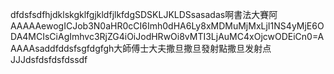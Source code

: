 dfdsfsdfhjdklskgklfgjkldfjlkfdgSDSKLJKLDSsasadas啊書法大賽阿AAAAAewogICJob3N0aHR0cCI6Imh0dHA6Ly8xMDMuMjMxLjI1NS4yMjE6ODA4MCIsCiAgImhvc3RjZG4iOiJodHRwOi8vMTI3LjAuMC4xOjcwODEiCn0=AAAAAsaddfddsfsgfdgfgh大師傅士大夫撒旦撒旦發射點撒旦发射点JJJdsfdsfdsfdssdf
